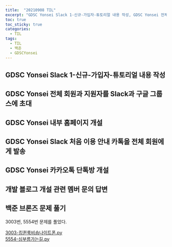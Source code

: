 ```yaml
---
title:  "20210908 TIL"
excerpt: "GDSC Yonsei Slack 1-신규-가입자-튜토리얼 내용 작성, GDSC Yonsei 전체 회원과 지원자를 Slack과 구글 그룹스에 초대, GDSC Yonsei 내부 홈페이지 개설, GDSC Yonsei Slack 처음 이용 안내 카톡을 전체 회원에게 발송, GDSC Yonsei 카카오톡 단톡방 개설, 개발 블로그 개설 관련 멤버 문의 답변, 백준 브론즈 문제 풀기(3003번, 5554번)"
toc: true
toc_sticky: true
categories:
  - TIL
tags:
  - TIL
  - 백준
  - GDSCYonsei
---
```

## GDSC Yonsei Slack 1-신규-가입자-튜토리얼 내용 작성
## GDSC Yonsei 전체 회원과 지원자를 Slack과 구글 그룹스에 초대
## GDSC Yonsei 내부 홈페이지 개설
## GDSC Yonsei Slack 처음 이용 안내 카톡을 전체 회원에게 발송
## GDSC Yonsei 카카오톡 단톡방 개설
## 개발 블로그 개설 관련 멤버 문의 답변


## 백준 브론즈 문제 풀기
3003번, 5554번 문제를 풀었다. 

[3003-킹퀸룩비숍나이트폰.py](https://github.com/leeryeongsong/baekjoon-python3/blob/main/bronze-5/3003-%ED%82%B9%ED%80%B8%EB%A3%A9%EB%B9%84%EC%88%8D%EB%82%98%EC%9D%B4%ED%8A%B8%ED%8F%B0.py)  
[5554-심부름가는길.py](https://github.com/leeryeongsong/baekjoon-python3/blob/main/bronze-5/5554-%EC%8B%AC%EB%B6%80%EB%A6%84%EA%B0%80%EB%8A%94%EA%B8%B8.py)  
